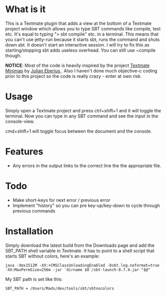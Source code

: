 What is it
==========

This is a Textmate plugin that adds a view at the bottom of a Textmate project window which allows you to type SBT commands like compile, test etc. It's equal to typing "> sbt compile" etc. in a terminal. This means that you can't use jetty-run because it starts sbt, runs the command and shuts down sbt. It doesn't start an interactive session. I will try to fix this as starting/stopping sbt adds useless overhead. You can still use ~compile though.

**NOTICE**: Most of the code is heavily inspired by the project [Textmate Minimap](http://github.com/JulianEberius/Textmate-Minimap "Textmate Minimap") by [Julian Eberius ](http://github.com/JulianEberius "Julian Eberius "). Also I haven't done much objective-c coding prior to this project so the code is really crazy - enter at own risk.


Usage
=====

Simply open a Textmate project and press ctrl+shift+1 and it will toggle the terminal. Now you can type in any SBT command and see the input in the console-view. 

cmd+shift+1 will toggle focus between the document and the console.

Features
========

- Any errors in the output links to the correct line the the appropriate file.

Todo
====

- Make short-keys for next error / previous error 
- Implement "history" so you can pre key-up/key-down to cycle through previous commands

Installation
============

Simply download the latest build from the Downloads page and add the SBT_PATH shell variable in Textmate. It has to point to a shell script that starts SBT without colors, here's an example:

<pre><code>java -Xmx1512M -XX:+CMSClassUnloadingEnabled -Dsbt.log.noformat=true  -XX:MaxPermSize=256m -jar `dirname $0`/sbt-launch-0.7.4.jar "$@"</code></pre>

My SBT path is set like this: 

<pre><code>SBT_PATH = /Users/Mads/dev/tools/sbt/sbtnocolors</code></pre>